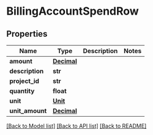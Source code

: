 # BillingAccountSpendRow

## Properties
Name | Type | Description | Notes
------------ | ------------- | ------------- | -------------
**amount** | [**Decimal**](Decimal.md) |  | 
**description** | **str** |  | 
**project_id** | **str** |  | 
**quantity** | **float** |  | 
**unit** | [**Unit**](Unit.md) |  | 
**unit_amount** | [**Decimal**](Decimal.md) |  | 

[[Back to Model list]](../README.md#documentation-for-models) [[Back to API list]](../README.md#documentation-for-api-endpoints) [[Back to README]](../README.md)


